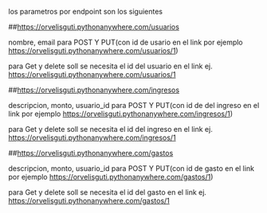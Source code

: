 los parametros por endpoint son los siguientes

##https://orvelisguti.pythonanywhere.com/usuarios 

nombre, email para POST Y PUT(con id de usario en el link por ejemplo https://orvelisguti.pythonanywhere.com/usuarios/1)

para Get y delete soll se necesita el id del usuario en el link ej. https://orvelisguti.pythonanywhere.com/usuarios/1

##https://orvelisguti.pythonanywhere.com/ingresos

descripcion, monto, usuario_id para POST Y PUT(con id de del ingreso en el link por ejemplo https://orvelisguti.pythonanywhere.com/ingresos/1)

para Get y delete soll se necesita el id del ingreso en el link ej. https://orvelisguti.pythonanywhere.com/ingresos/1

##https://orvelisguti.pythonanywhere.com/gastos

descripcion, monto, usuario_id para POST Y PUT(con id de gasto en el link por ejemplo https://orvelisguti.pythonanywhere.com/gastos/1)

para Get y delete soll se necesita el id del gasto en el link ej. https://orvelisguti.pythonanywhere.com/gastos/1
